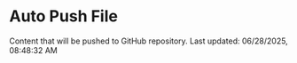 # Auto Push File

Content that will be pushed to GitHub repository.
Last updated: 06/28/2025, 08:48:32 AM